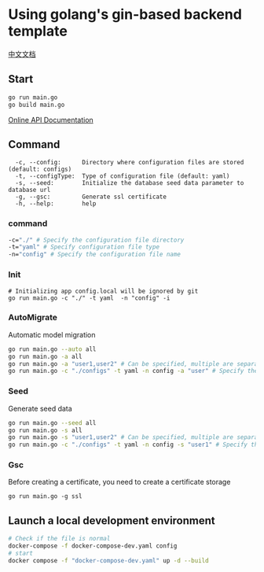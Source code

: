 # Using golang's gin-based backend template

[中文文档](./README-CN.md)
## Start

```sh
go run main.go
go build main.go
```

[Online API Documentation](https://www.apifox.cn/apidoc/project-2379970/api-65717385)


## Command

```
  -c, --config:      Directory where configuration files are stored (default: configs)
  -t, --configType:  Type of configuration file (default: yaml)
  -s, --seed:        Initialize the database seed data parameter to database url
  -g, --gsc:         Generate ssl certificate
  -h, --help:        help
```

### command
```sh
-c="./" # Specify the configuration file directory
-t="yaml" # Specify configuration file type
-n="config" # Specify the configuration file name
```

### Init 
```shell
# Initializing app config.local will be ignored by git
go run main.go -c "./" -t yaml  -n "config" -i
```

### AutoMigrate
Automatic model migration
```sh
go run main.go --auto all
go run main.go -a all
go run main.go -a "user1,user2" # Can be specified, multiple are separated by commas
go run main.go -c "./configs" -t yaml -n config -a "user" # Specify the configuration file to specify the database
```

### Seed
Generate seed data
```sh
go run main.go --seed all
go run main.go -s all
go run main.go -s "user1,user2" # Can be specified, multiple are separated by commas
go run main.go -c "./configs" -t yaml -n config -s "user1" # Specify the configuration file to specify the database
```

### Gsc
Before creating a certificate, you need to create a certificate storage
```
go run main.go -g ssl
```
## Launch a local development environment

```sh
# Check if the file is normal
docker-compose -f docker-compose-dev.yaml config
# start
docker compose -f "docker-compose-dev.yaml" up -d --build
```

